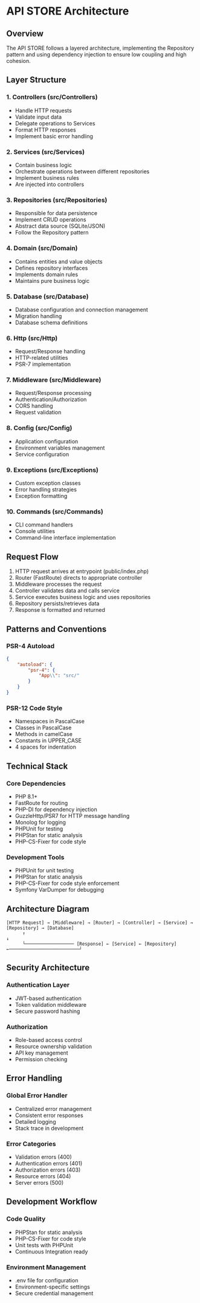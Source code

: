 # API STORE Architecture

## Overview
The API STORE follows a layered architecture, implementing the Repository pattern and using dependency injection to ensure low coupling and high cohesion.

## Layer Structure

### 1. Controllers (src/Controllers)
- Handle HTTP requests
- Validate input data
- Delegate operations to Services
- Format HTTP responses
- Implement basic error handling

### 2. Services (src/Services)
- Contain business logic
- Orchestrate operations between different repositories
- Implement business rules
- Are injected into controllers

### 3. Repositories (src/Repositories)
- Responsible for data persistence
- Implement CRUD operations
- Abstract data source (SQLite/JSON)
- Follow the Repository pattern

### 4. Domain (src/Domain)
- Contains entities and value objects
- Defines repository interfaces
- Implements domain rules
- Maintains pure business logic

### 5. Database (src/Database)
- Database configuration and connection management
- Migration handling
- Database schema definitions

### 6. Http (src/Http)
- Request/Response handling
- HTTP-related utilities
- PSR-7 implementation

### 7. Middleware (src/Middleware)
- Request/Response processing
- Authentication/Authorization
- CORS handling
- Request validation

### 8. Config (src/Config)
- Application configuration
- Environment variables management
- Service configuration

### 9. Exceptions (src/Exceptions)
- Custom exception classes
- Error handling strategies
- Exception formatting

### 10. Commands (src/Commands)
- CLI command handlers
- Console utilities
- Command-line interface implementation

## Request Flow
1. HTTP request arrives at entrypoint (public/index.php)
2. Router (FastRoute) directs to appropriate controller
3. Middleware processes the request
4. Controller validates data and calls service
5. Service executes business logic and uses repositories
6. Repository persists/retrieves data
7. Response is formatted and returned

## Patterns and Conventions

### PSR-4 Autoload
```json
{
    "autoload": {
        "psr-4": {
            "App\\": "src/"
        }
    }
}
```

### PSR-12 Code Style
- Namespaces in PascalCase
- Classes in PascalCase
- Methods in camelCase
- Constants in UPPER_CASE
- 4 spaces for indentation

## Technical Stack

### Core Dependencies
- PHP 8.1+
- FastRoute for routing
- PHP-DI for dependency injection
- GuzzleHttp/PSR7 for HTTP message handling
- Monolog for logging
- PHPUnit for testing
- PHPStan for static analysis
- PHP-CS-Fixer for code style

### Development Tools
- PHPUnit for unit testing
- PHPStan for static analysis
- PHP-CS-Fixer for code style enforcement
- Symfony VarDumper for debugging

## Architecture Diagram
```
[HTTP Request] → [Middleware] → [Router] → [Controller] → [Service] → [Repository] → [Database]
      ↑                                                                                    ↓
      └────────────────── [Response] ← [Service] ← [Repository] ←──────────────────────────┘
```

## Security Architecture

### Authentication Layer
- JWT-based authentication
- Token validation middleware
- Secure password hashing

### Authorization
- Role-based access control
- Resource ownership validation
- API key management
- Permission checking

## Error Handling

### Global Error Handler
- Centralized error management
- Consistent error responses
- Detailed logging
- Stack trace in development

### Error Categories
- Validation errors (400)
- Authentication errors (401)
- Authorization errors (403)
- Resource errors (404)
- Server errors (500)

## Development Workflow

### Code Quality
- PHPStan for static analysis
- PHP-CS-Fixer for code style
- Unit tests with PHPUnit
- Continuous Integration ready

### Environment Management
- .env file for configuration
- Environment-specific settings
- Secure credential management


